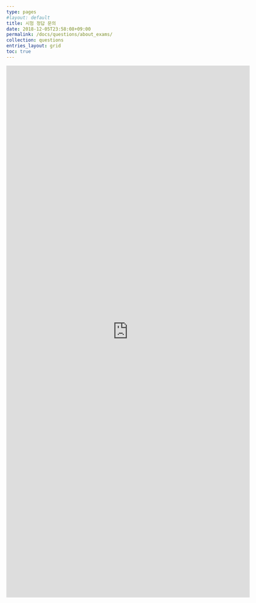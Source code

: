 ```yaml
---
type: pages
#layout: default
title: 시험 정답 문의
date: 2018-12-05T23:58:08+09:00
permalink: /docs/questions/about_exams/
collection: questions
entries_layout: grid
toc: true
---
```

<iframe src="https://docs.google.com/forms/d/e/1FAIpQLScF2vqIarx_3eC_rlfNQVzUAmEpKxPxlnfkSONWA9VoJNlOow/viewform?embedded=true" width="640" height="1400" frameborder="0" marginwidth="0" marginheight="0">로드 중...</iframe>
